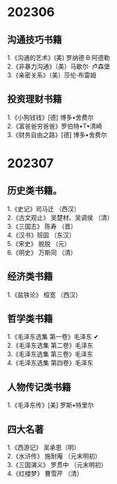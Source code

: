 # 202306
## 沟通技巧书籍
1.《沟通的艺术》(美) 罗纳德·B·阿德勒  
2.《非暴力沟通》（美）马歇尔· 卢森堡  
3.《亲密关系》（美）莎伦·布雷姆  
## 投资理财书籍
1.《小狗钱钱》[德] 博多•舍费尔  
2.《富爸爸穷爸爸》罗伯特•T•清崎  
3.《财务自由之路》[德] 博多•舍费尔  

# 202307
## 历史类书籍。  
1.《史记》司马迁 （西汉）  
2.《古文观止》 吴楚材、吴调侯 （清）  
3.《三国志》 陈寿 （晋）  
4.《汉书》班固 （东汉）  
5.《宋史》 脱脱 （元）  
6.《明史》 万斯同 （清）
## 经济类书籍
1.《盐铁论》 桓宽 （西汉）
## 哲学类书籍
1.《毛泽东选集 第一卷》毛泽东 ✔  
2.《毛泽东选集 第二卷》毛泽东  
3.《毛泽东选集 第三卷》毛泽东  
4.《毛泽东选集 第四卷》毛泽东
## 人物传记类书籍
1.《毛泽东传》[美] 罗斯•特里尔
## 四大名著
1.《西游记》 吴承恩（明）  
2.《水浒传》 施耐庵 （元末明初）  
3.《三国演义》 罗贯中 （元末明初）  
4.《红楼梦》 曹雪芹 （清）